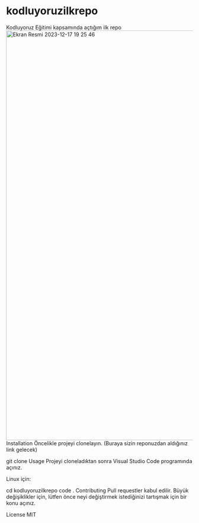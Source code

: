 # kodluyoruzilkrepo
Kodluyoruz Eğitimi kapsamında açtığım ilk repo
<img width="1104" alt="Ekran Resmi 2023-12-17 19 25 46" src="https://github.com/mugeahiskali/kodluyoruzilkrepo/assets/151741199/d29b14b3-7598-46c1-97ab-1102772137a2">
Installation
Öncelikle projeyi clonelayın. (Buraya sizin reponuzdan aldığınız link gelecek)

git clone [
](https://github.com/mugeahiskali/kodluyoruzilkrepo.git)Usage
Projeyi cloneladıktan sonra Visual Studio Code programında açınız.

Linux için:

cd kodluyoruzilkrepo
code .
Contributing
Pull requestler kabul edilir. Büyük değişiklikler için, lütfen önce neyi değiştirmek istediğinizi tartışmak için bir konu açınız.

License
MIT
